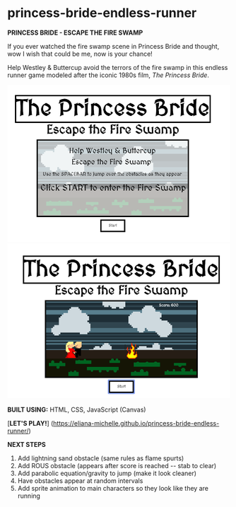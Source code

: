 # princess-bride-endless-runner

**PRINCESS BRIDE - ESCAPE THE FIRE SWAMP**

If you ever watched the fire swamp scene in Princess Bride and thought, wow I wish that could be me, now is your chance!

Help Westley & Buttercup avoid the terrors of the fire swamp in this endless runner game modeled after the iconic 1980s film, *The Princess Bride*.

![image of opening screen](imgs/openingscreen.png)
![image of game play](imgs/gameplayscreen.png)

**BUILT USING:** HTML, CSS, JavaScript (Canvas)

[**LET'S PLAY!**] (https://eliana-michelle.github.io/princess-bride-endless-runner/)

**NEXT STEPS**

1) Add lightning sand obstacle (same rules as flame spurts)
2) Add ROUS obstacle (appears after score is reached -- stab to clear)
3) Add parabolic equation/gravity to jump (make it look cleaner)
4) Have obstacles appear at random intervals
5) Add sprite animation to main characters so they look like they are running
